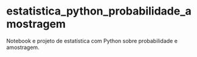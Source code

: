 # estatistica_python_probabilidade_amostragem
Notebook e projeto de estatística com Python sobre probabilidade e amostragem.
